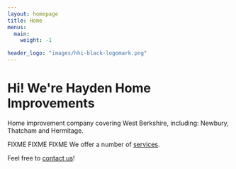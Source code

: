 ```yaml
---
layout: homepage
title: Home
menus:
  main:
    weight: -1

header_logo: "images/hhi-black-logomark.png"
---
```


# Hi! We're Hayden Home Improvements

Home improvement company covering West Berkshire, including: Newbury, Thatcham and Hermitage. 

FIXME FIXME FIXME We offer a number of [services](services).

Feel free to [contact us](contact)!
